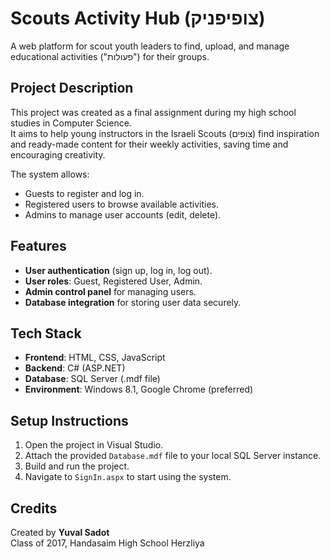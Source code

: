 # Scouts Activity Hub (צופיפניק)

A web platform for scout youth leaders to find, upload, and manage educational activities ("פעולות") for their groups.

## Project Description

This project was created as a final assignment during my high school studies in Computer Science.  
It aims to help young instructors in the Israeli Scouts (צופים) find inspiration and ready-made content for their weekly activities, saving time and encouraging creativity.

The system allows:
- Guests to register and log in.
- Registered users to browse available activities.
- Admins to manage user accounts (edit, delete).

## Features

- **User authentication** (sign up, log in, log out).
- **User roles**: Guest, Registered User, Admin.
- **Admin control panel** for managing users.
- **Database integration** for storing user data securely.

## Tech Stack

- **Frontend**: HTML, CSS, JavaScript
- **Backend**: C# (ASP.NET)
- **Database**: SQL Server (.mdf file)
- **Environment**: Windows 8.1, Google Chrome (preferred)

## Setup Instructions

1. Open the project in Visual Studio.
2. Attach the provided `Database.mdf` file to your local SQL Server instance.
3. Build and run the project.
4. Navigate to `SignIn.aspx` to start using the system.

## Credits

Created by **Yuval Sadot**  
Class of 2017, Handasaim High School Herzliya
